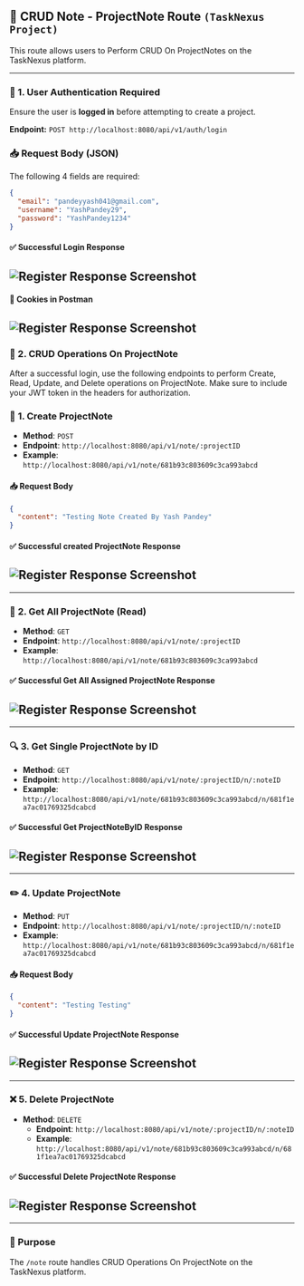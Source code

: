 ## 📝 CRUD Note - ProjectNote Route `(TaskNexus Project)`

This route allows users to Perform CRUD On ProjectNotes on the TaskNexus platform.

---

### 🔐 1. User Authentication Required

Ensure the user is **logged in** before attempting to create a project.

**Endpoint:**
`POST http://localhost:8080/api/v1/auth/login`

### 📥 Request Body (JSON)

The following 4 fields are required:

```json
{
  "email": "pandeyyash041@gmail.com",
  "username": "YashPandey29",
  "password": "YashPandey1234"
}
```

#### ✅ Successful Login Response

## ![Register Response Screenshot](../Authorization-Route/asserts/RegisterUser-Response-Data.png)

#### 🍪 Cookies in Postman

## ![Register Response Screenshot](../Authorization-Route/asserts/RegisterUser-Response-Cookies.png)

### 🚀 2. CRUD Operations On ProjectNote

After a successful login, use the following endpoints to perform Create, Read, Update, and Delete operations on ProjectNote. Make sure to include your JWT token in the headers for authorization.

### 🔨 **1. Create ProjectNote**

- **Method**: `POST`
- **Endpoint**: `http://localhost:8080/api/v1/note/:projectID`
- **Example**: `http://localhost:8080/api/v1/note/681b93c803609c3ca993abcd`

#### 📥 Request Body

```json
{
  "content": "Testing Note Created By Yash Pandey"
}
```

#### ✅ Successful created ProjectNote Response

## ![Register Response Screenshot](./asserts/Create-ProjectNote.png)

---

### 📄 **2. Get All ProjectNote (Read)**

- **Method**: `GET`
- **Endpoint**: `http://localhost:8080/api/v1/note/:projectID`
- **Example**: `http://localhost:8080/api/v1/note/681b93c803609c3ca993abcd`

#### ✅ Successful Get All Assigned ProjectNote Response

## ![Register Response Screenshot](./asserts/GetAll-ProjectNote.png)

---

### 🔍 **3. Get Single ProjectNote by ID**

- **Method**: `GET`
- **Endpoint**: `http://localhost:8080/api/v1/note/:projectID/n/:noteID`
- **Example**: `http://localhost:8080/api/v1/note/681b93c803609c3ca993abcd/n/681f1ea7ac01769325dcabcd`

#### ✅ Successful Get ProjectNoteByID Response

## ![Register Response Screenshot](./asserts/Get-ProjectNote-ByID.png)

---

### ✏️ **4. Update ProjectNote**

- **Method**: `PUT`
- **Endpoint**: `http://localhost:8080/api/v1/note/:projectID/n/:noteID`
- **Example**: `http://localhost:8080/api/v1/note/681b93c803609c3ca993abcd/n/681f1ea7ac01769325dcabcd`

#### 📥 Request Body

```json
{
  "content": "Testing Testing"
}
```

#### ✅ Successful Update ProjectNote Response

## ![Register Response Screenshot](./asserts/Update-ProjectNote.png)

---

### ❌ **5. Delete ProjectNote**

- **Method**: `DELETE`
  - **Endpoint**: `http://localhost:8080/api/v1/note/:projectID/n/:noteID`
  - **Example**: `http://localhost:8080/api/v1/note/681b93c803609c3ca993abcd/n/681f1ea7ac01769325dcabcd`

#### ✅ Successful Delete ProjectNote Response

## ![Register Response Screenshot](./asserts/Delete-ProjectNote.png)

---

### 📌 Purpose

The `/note` route handles CRUD Operations On ProjectNote on the TaskNexus platform.
